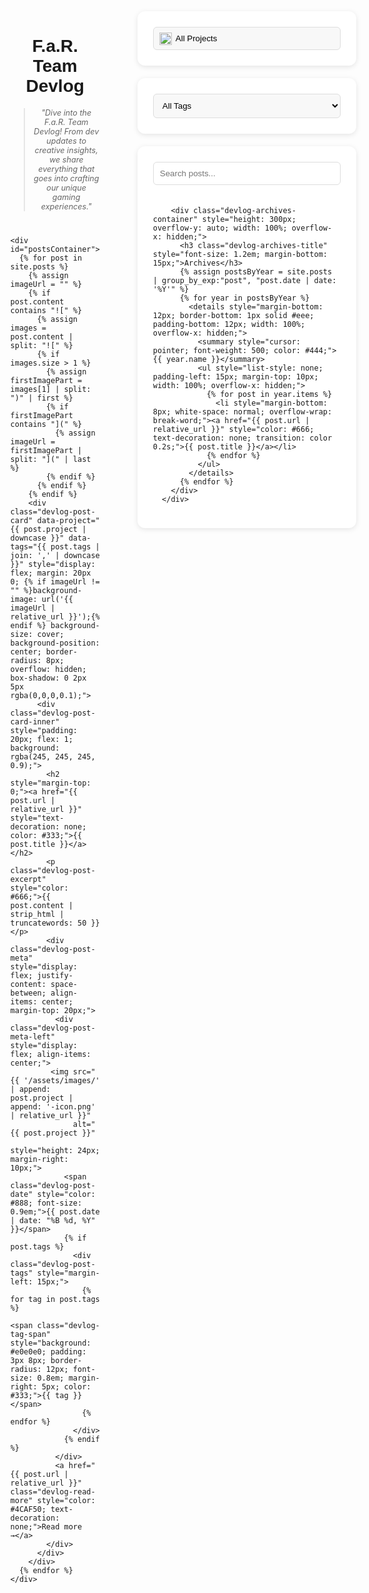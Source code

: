 <div class="devlog-page-container" style="display: flex; gap: 30px; width: 95%; margin: 0 auto;">
  <!-- Main Content -->
  <div class="devlog-main-content" style="flex: 1;">
    <div class="devlog-header" style="text-align: center; margin: 40px 0;">
      <h1 class="devlog-title" style="font-family: 'Montserrat', sans-serif;">F.a.R. Team Devlog</h1>
      <blockquote class="devlog-quote" style="font-style: italic; color: #666; font-size: 0.9em;">
        "Dive into the F.a.R. Team Devlog! From dev updates to creative insights, we share everything that goes into crafting our unique gaming experiences."
      </blockquote>
    </div>

    <div id="postsContainer">
      {% for post in site.posts %}
        {% assign imageUrl = "" %}
        {% if post.content contains "![" %}
          {% assign images = post.content | split: "![" %}
          {% if images.size > 1 %}
            {% assign firstImagePart = images[1] | split: ")" | first %}
            {% if firstImagePart contains "](" %}
              {% assign imageUrl = firstImagePart | split: "](" | last %}
            {% endif %}
          {% endif %}
        {% endif %}
        <div class="devlog-post-card" data-project="{{ post.project | downcase }}" data-tags="{{ post.tags | join: ',' | downcase }}" style="display: flex; margin: 20px 0; {% if imageUrl != "" %}background-image: url('{{ imageUrl | relative_url }}');{% endif %} background-size: cover; background-position: center; border-radius: 8px; overflow: hidden; box-shadow: 0 2px 5px rgba(0,0,0,0.1);">
          <div class="devlog-post-card-inner" style="padding: 20px; flex: 1; background: rgba(245, 245, 245, 0.9);">
            <h2 style="margin-top: 0;"><a href="{{ post.url | relative_url }}" style="text-decoration: none; color: #333;">{{ post.title }}</a></h2>
            <p class="devlog-post-excerpt" style="color: #666;">{{ post.content | strip_html | truncatewords: 50 }}</p>
            <div class="devlog-post-meta" style="display: flex; justify-content: space-between; align-items: center; margin-top: 20px;">
              <div class="devlog-post-meta-left" style="display: flex; align-items: center;">
             <img src="{{ '/assets/images/' | append: post.project | append: '-icon.png' | relative_url }}"
                  alt="{{ post.project }}" 
                  style="height: 24px; margin-right: 10px;">
                <span class="devlog-post-date" style="color: #888; font-size: 0.9em;">{{ post.date | date: "%B %d, %Y" }}</span>
                {% if post.tags %}
                  <div class="devlog-post-tags" style="margin-left: 15px;">
                    {% for tag in post.tags %}
                      <span class="devlog-tag-span" style="background: #e0e0e0; padding: 3px 8px; border-radius: 12px; font-size: 0.8em; margin-right: 5px; color: #333;">{{ tag }}</span>
                    {% endfor %}
                  </div>
                {% endif %}
              </div>
              <a href="{{ post.url | relative_url }}" class="devlog-read-more" style="color: #4CAF50; text-decoration: none;">Read more →</a>
            </div>
          </div>
        </div>
      {% endfor %}
    </div>
  </div>

  <button id="toggleSidebarButton" class="devlog-toggle-sidebar-button">Show Filters</button>

  <!-- Sidebar Section -->
  <div class="devlog-sidebar" id="devlogSidebarContent" style="display: flex; flex-direction: column; gap: 20px; width: 300px; flex-shrink: 0;">
      <!-- Project Filter Box -->
      <div class="devlog-filter-box" style="width: 100%; padding: 25px; background: #ffffff; border-radius: 12px; box-shadow: 0 2px 8px rgba(0,0,0,0.1); height: fit-content;">
        <div class="devlog-project-filter-container" style="position: relative; width: 100%;">
          <select id="projectFilter" style="width: 100%; padding: 10px 10px 10px 35px; border: 1px solid #ddd; border-radius: 6px; background: #f8f8f8; cursor: pointer; appearance: none;">
            <option value="all">All Projects</option>
            <option value="farmoxel" data-icon="{{ '/assets/images/farmoxel-icon.png' | relative_url }}">Farmoxel</option>
            <option value="roommakers" data-icon="{{ '/assets/images/roommakers-icon.png' | relative_url }}">Room Makers</option>
            <option value="kta" data-icon="{{ '/assets/images/kta-icon.png' | relative_url }}">KTA</option>
          </select>
          <img id="selectedIcon" src="" style="position: absolute; left: 10px; top: 50%; transform: translateY(-50%); width: 20px; height: 20px; pointer-events: none;">
        </div>
      </div>
      <!-- Tag Filter Box -->
      <div class="devlog-filter-box" style="width: 100%; padding: 25px; background: #ffffff; border-radius: 12px; box-shadow: 0 2px 8px rgba(0,0,0,0.1); height: fit-content;">
        <select id="tagFilter" style="width: 100%; padding: 10px; border: 1px solid #ddd; border-radius: 6px; background: #f8f8f8; cursor: pointer;">
          <option value="all">All Tags</option>
          {% assign site_tags = "" %}
          {% for post in site.posts %}
            {% for tag in post.tags %}
              {% unless site_tags contains tag %}
                {% capture site_tags %}{{ site_tags }}{{ tag }},{% endcapture %}
              {% endunless %}
            {% endfor %}
          {% endfor %}
          {% assign sorted_tags = site_tags | split: "," | uniq | sort %}
          {% for tag_name in sorted_tags %}
            {% if tag_name != "" %}
             <option value="{{ tag_name | downcase }}">{{ tag_name }}</option>
            {% endif %}
          {% endfor %}
        </select>
      </div>
      <!-- Search and Archives Box -->
      <div class="devlog-filter-box" style="width: 100%; padding: 25px; background: #ffffff; border-radius: 12px; box-shadow: 0 2px 8px rgba(0,0,0,0.1); height: fit-content;">
        <input type="search" id="searchPosts" placeholder="Search posts..." style="width: 100%; padding: 10px; border: 1px solid #ddd; border-radius: 6px; margin-bottom: 20px;">

        <div class="devlog-archives-container" style="height: 300px; overflow-y: auto; width: 100%; overflow-x: hidden;">
          <h3 class="devlog-archives-title" style="font-size: 1.2em; margin-bottom: 15px;">Archives</h3>
          {% assign postsByYear = site.posts | group_by_exp:"post", "post.date | date: '%Y'" %}
          {% for year in postsByYear %}
            <details style="margin-bottom: 12px; border-bottom: 1px solid #eee; padding-bottom: 12px; width: 100%; overflow-x: hidden;">
              <summary style="cursor: pointer; font-weight: 500; color: #444;">{{ year.name }}</summary>
              <ul style="list-style: none; padding-left: 15px; margin-top: 10px; width: 100%; overflow-x: hidden;">
                {% for post in year.items %}
                  <li style="margin-bottom: 8px; white-space: normal; overflow-wrap: break-word;"><a href="{{ post.url | relative_url }}" style="color: #666; text-decoration: none; transition: color 0.2s;">{{ post.title }}</a></li>
                {% endfor %}
              </ul>
            </details>
          {% endfor %}
        </div>
      </div>
  </div>
  
<style>
  .devlog-toggle-sidebar-button {
    display: none;
    width: 100%;
    padding: 12px 15px;
    margin-bottom: 15px;
    background-color: #4CAF50;
    color: white;
    border: none;
    border-radius: 6px;
    font-size: 1em;
    text-align: center;
    cursor: pointer;
    box-sizing: border-box;
  }
  @media (max-width: 768px) {
    .devlog-page-container {
      flex-direction: column !important;
      width: 100% !important;
      padding: 20px 15px !important;
      margin: 0 !important;
      box-sizing: border-box !important;
      gap: 20px !important;
      overflow-x: hidden;
    }
    .devlog-main-content {
      width: 100% !important;
      flex: none !important;
      order: 1;
      margin: 0;
    }

    .devlog-toggle-sidebar-button {
      display: flex !important;
      align-items: center !important;
      justify-content: center !important;
      position: fixed !important;
      top: 50% !important;
      right: 0px !important;
      transform: translateY(-50%) !important;
      width: 30px !important; 
      height: 70px !important;
      padding: 0 !important;
      background-color: #4CAF50 !important;
      color: white !important;
      border: none !important;
      border-top-left-radius: 15px !important;
      border-bottom-left-radius: 15px !important;
      border-top-right-radius: 0 !important;
      border-bottom-right-radius: 0 !important;
      z-index: 1010 !important;
      box-shadow: -2px 0 5px rgba(0,0,0,0.2) !important;
      cursor: pointer !important;
      font-size: 20px !important;
      line-height: 1 !important;
      transition: right 0.3s ease-in-out, background-color 0.3s ease-in-out !important;
    }

    .devlog-sidebar {
      position: fixed !important;
      top: 0 !important;
      right: 0 !important;
      width: min(300px, 85vw) !important;
      height: 100vh !important;
      background-color: #ffffff !important;
      padding: 20px !important; 
      box-sizing: border-box !important;
      transform: translateX(100%) !important;
      transition: transform 0.3s ease-in-out !important;
      z-index: 1000 !important;
      box-shadow: -3px 0 10px rgba(0,0,0,0.15) !important;
      overflow-y: auto;
    }

    .devlog-sidebar.sidebar-visible {
      transform: translateX(0) !important; /* Slide in to be visible */
    }

    .devlog-header {
      margin: 20px 0 !important;
    }
    .devlog-title {
      font-size: 1.8em !important; 
    }
    .devlog-quote {
      font-size: 0.85em !important;
    }

    .devlog-post-card {
      margin: 15px 0 !important;
    }
    .devlog-post-meta {
      flex-direction: column !important;
      align-items: flex-start !important;
      gap: 10px !important;
    }
    .devlog-post-meta-left {
       flex-wrap: wrap;
       gap: 8px;
    }
    .devlog-post-tags {
        margin-left: 0 !important;
    }
    .devlog-read-more {
      align-self: flex-start !important;
    }

    .devlog-filter-box {
        padding: 15px !important;
    }
  }

  @media (max-width: 480px) {
    .devlog-page-container {
      padding: 10px !important;
    }
    .devlog-title {
      font-size: 1.5em !important;
    }
    .devlog-post-card-inner {
        padding: 15px !important;
    }
    .devlog-filter-box select,
    .devlog-filter-box input[type="search"] {
        padding: 8px !important;
        font-size: 0.9em !important;
    }
    .devlog-project-filter-container select {
        padding-left: 30px !important;
    }
    .devlog-project-filter-container img#selectedIcon {
        width: 16px !important;
        height: 16px !important;
        left: 8px !important;
    }
    .devlog-post-card-inner {
        line-height: 1.6;
    }
    .devlog-post-excerpt {
        margin-bottom: 15px !important;
    }
    .devlog-read-more {
      font-weight: bold !important;
      padding-top: 5px !important;
      padding-bottom: 5px !important;
    }
  }
</style>

<script>
  document.getElementById('projectFilter').addEventListener('change', filterPosts);
  document.getElementById('tagFilter').addEventListener('change', filterPosts);
  document.getElementById('searchPosts').addEventListener('input', filterPosts);

  function filterPosts() {
      const selectedProject = document.getElementById('projectFilter').value.toLowerCase();
      const selectedTag = document.getElementById('tagFilter').value.toLowerCase();
      const searchTerm = document.getElementById('searchPosts').value.toLowerCase();
      const posts = document.querySelectorAll('#postsContainer > div');

      posts.forEach(post => {
          const postProject = post.dataset.project || 'all';
          const postTags = (post.dataset.tags || '').split(',');

          const projectMatch = selectedProject === 'all' || postProject === selectedProject;
          const tagMatch = selectedTag === 'all' || postTags.includes(selectedTag);

          if (!projectMatch || !tagMatch) {
              post.style.display = 'none';
              return;
          }

          if (searchTerm === "") {
              post.style.display = 'flex';
          } else {
              const postUrl = post.querySelector('h2 a').getAttribute('href');
              fetch(postUrl)
                  .then(response => {
                      if (!response.ok) {
                          console.warn(`Failed to fetch ${postUrl} for search: ${response.status}`);
                          return "";
                      }
                      return response.text();
                  })
                  .then(content => {
                      const searchMatch = content.toLowerCase().includes(searchTerm);
                      post.style.display = searchMatch ? 'flex' : 'none';
                  })
                  .catch(error => {
                      console.error(`Error fetching ${postUrl} for search:`, error);
                      post.style.display = 'none';
                  });
          }
      });
  }  
  const select = document.getElementById('projectFilter');
  const icon = document.getElementById('selectedIcon');

  select.addEventListener('change', function() {
    const selected = select.options[select.selectedIndex];
    icon.src = selected.dataset.icon || '';
    icon.style.display = selected.dataset.icon ? 'block' : 'none';
  });

  select.dispatchEvent(new Event('change'));

  // Sidebar toggle functionality
  const toggleButton = document.getElementById('toggleSidebarButton');
  const sidebarContent = document.getElementById('devlogSidebarContent');

  if (toggleButton && sidebarContent) {
    toggleButton.innerHTML = '&#9664;'; 

    toggleButton.addEventListener('click', function() {
      sidebarContent.classList.toggle('sidebar-visible');

      const sidebarActualWidth = sidebarContent.offsetWidth;

      if (sidebarContent.classList.contains('sidebar-visible')) {
        toggleButton.innerHTML = '&#9654;';

        toggleButton.style.right = `${sidebarActualWidth}px`; 
      } else {
        toggleButton.innerHTML = '&#9664;';
        toggleButton.style.right = '0px';
      }
    });

    if (!sidebarContent.classList.contains('sidebar-visible')) {
        toggleButton.style.right = '0px';
    }
  }
</script>